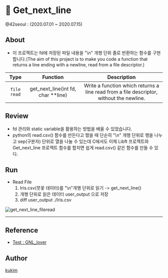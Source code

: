 # 📠 Get_next_line
@42seoul : (2020.07.01 ~ 2020.07.15)

## About
- 이 프로젝트는 fd에 저장된 파일 내용을 "\n" 개행 단위 줄로 반환하는 함수를 구현합니다.(The aim of this project is to make you code a function that returns a line
ending with a newline, read from a file descriptor.)

|  Type   | Function | Description |   
| :---: | :--------: | :-----------: |
| `file read` | get_next_line(int fd, char **line) | Write a function which returns a line read from a file descriptor, without the newline.  |

## Review
- fd 관리와 static variable을 활용하는 방법을 배울 수 있었습니다.
- python의 read.csv() 함수를 만든다고 했을 때 단순히 "\n" 개행 단위로 행을 나누고 sep(구분자) 단위로 열을 나눌 수 있는데 C에서도 이제 Libft 프로젝트와 Get_next_line 프로젝트 함수를 합치면 쉽게 read.csv() 같은 함수를 만들 수 있다.

## Run
- Read File
	1. Iris.csv(붓꽃 데이터)를 "\n"개행 단위로 읽기 -> get_next_line()
	2. 개행 단위로 읽은 데이터 user_output 으로 저장
	3. diff user_output ./Iris.csv

![get_next_line_fileread](https://user-images.githubusercontent.com/57086195/104798401-e41d2f80-5809-11eb-94e1-441b03ccfdd7.gif)


---

## Reference
- [Test : GNL_lover](https://github.com/charMstr/GNL_lover)

## Author
[kukim](https://github.com/ku-kim)
